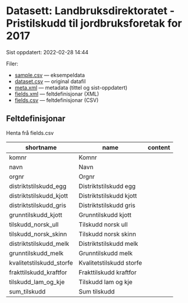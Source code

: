 # Datasett:     Landbruksdirektoratet - Pristilskudd til jordbruksforetak for 2017
 Sist oppdatert: 2022-02-28 14:44

 Filer:
 - [sample.csv](sample.csv) — eksempeldata
 - [dataset.csv](dataset.csv) — original datafil
 - [meta.xml](meta.xml) — metadata (tittel og sist-oppdatert)
 - [fields.xml](fields.xml) — feltdefinisjonar (XML)
 - [fields.csv](fields.csv) — feltdefinisjonar (CSV)


## Feltdefinisjonar
Henta frå fields.csv

| shortname | name | content |
| --- | --- | --- |
| komnr | Komnr |  |
| navn | Navn |  |
| orgnr | Orgnr |  |
| distriktstilskudd_egg | Distriktstilskudd egg |  |
| distriktstilskudd_kjott | Distriktstilskudd kjott |  |
| distriktstilskudd_gris | Distriktstilskudd gris |  |
| grunntilskudd_kjott | Grunntilskudd kjott |  |
| tilskudd_norsk_ull | Tilskudd norsk ull |  |
| tilskudd_norsk_skinn | Tilskudd norsk skinn |  |
| distriktstilskudd_melk | Distriktstilskudd melk |  |
| grunntilskudd_melk | Grunntilskudd melk |  |
| kvalitetstilskudd_storfe | Kvalitetstilskudd storfe |  |
| frakttilskudd_kraftfor | Frakttilskudd kraftfor |  |
| tilskudd_lam_og_kje | Tilskudd lam og kje |  |
| sum_tilskudd | Sum tilskudd |  |
